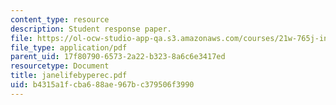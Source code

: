 ```yaml
---
content_type: resource
description: Student response paper.
file: https://ol-ocw-studio-app-qa.s3.amazonaws.com/courses/21w-765j-interactive-and-non-linear-narrative-theory-and-practice-spring-2004/b4315a1fcba688ae967bc379506f3990_janelifebyperec.pdf
file_type: application/pdf
parent_uid: 17f80790-6573-2a22-b323-8a6c6e3417ed
resourcetype: Document
title: janelifebyperec.pdf
uid: b4315a1f-cba6-88ae-967b-c379506f3990
---
```

